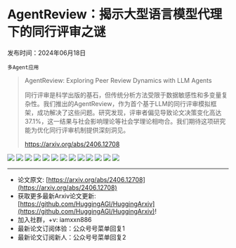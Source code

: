 # AgentReview：揭示大型语言模型代理下的同行评审之谜
发布时间：2024年06月18日

`多Agent应用`
> AgentReview: Exploring Peer Review Dynamics with LLM Agents
>
> 同行评审是科学出版的基石，但传统分析方法受限于数据敏感性和多变量复杂性。我们推出的AgentReview，作为首个基于LLM的同行评审模拟框架，成功解决了这些问题。研究发现，评审者偏见导致论文决策变化高达37.1%，这一结果与社会影响理论等社会学理论相吻合。我们期待这项研究能为优化同行评审机制提供深刻洞见。
>
> https://arxiv.org/abs/2406.12708

![](https://raw.githubusercontent.com/HuggingAGI/HuggingArxiv/main/paper_images/2406.12708/x1.png)
![](https://raw.githubusercontent.com/HuggingAGI/HuggingArxiv/main/paper_images/2406.12708/x2.png)
![](https://raw.githubusercontent.com/HuggingAGI/HuggingArxiv/main/paper_images/2406.12708/x3.png)
![](https://raw.githubusercontent.com/HuggingAGI/HuggingArxiv/main/paper_images/2406.12708/x4.png)
![](https://raw.githubusercontent.com/HuggingAGI/HuggingArxiv/main/paper_images/2406.12708/x7.png)
![](https://raw.githubusercontent.com/HuggingAGI/HuggingArxiv/main/paper_images/2406.12708/x8.png)
![](https://raw.githubusercontent.com/HuggingAGI/HuggingArxiv/main/paper_images/2406.12708/x27.png)
![](https://raw.githubusercontent.com/HuggingAGI/HuggingArxiv/main/paper_images/2406.12708/x34.png)
![](https://raw.githubusercontent.com/HuggingAGI/HuggingArxiv/main/paper_images/2406.12708/x35.png)
![](https://raw.githubusercontent.com/HuggingAGI/HuggingArxiv/main/paper_images/2406.12708/x36.png)
![](https://raw.githubusercontent.com/HuggingAGI/HuggingArxiv/main/paper_images/2406.12708/x40.png)
![](https://raw.githubusercontent.com/HuggingAGI/HuggingArxiv/main/paper_images/2406.12708/x41.png)
![](https://raw.githubusercontent.com/HuggingAGI/HuggingArxiv/main/paper_images/2406.12708/x42.png)

<hr />

- 论文原文: [https://arxiv.org/abs/2406.12708](https://arxiv.org/abs/2406.12708)
- 获取更多最新Arxiv论文更新: [https://github.com/HuggingAGI/HuggingArxiv](https://github.com/HuggingAGI/HuggingArxiv)!
- 加入社群，+v: iamxxn886
- 最新论文订阅体验：公众号号菜单回复1
- 最新论文订阅新人：公众号号菜单回复2
